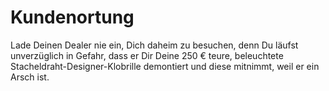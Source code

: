 Kundenortung
============

Lade Deinen Dealer nie ein, Dich daheim zu besuchen, denn Du läufst unverzüglich in Gefahr, dass er Dir Deine 250 € teure, beleuchtete Stacheldraht-Designer-Klobrille demontiert und diese mitnimmt, weil er ein Arsch ist. 

